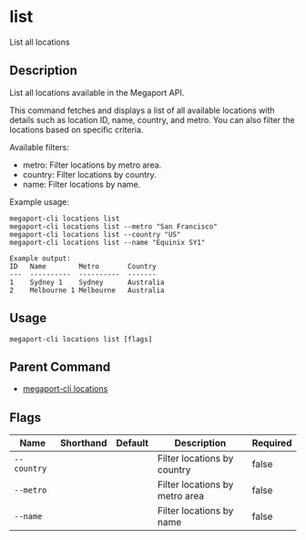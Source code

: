 # list

List all locations

## Description

List all locations available in the Megaport API.

This command fetches and displays a list of all available locations with details such as
location ID, name, country, and metro. You can also filter the locations based on specific criteria.

Available filters:
- metro: Filter locations by metro area.
- country: Filter locations by country.
- name: Filter locations by name.

Example usage:

```
megaport-cli locations list
megaport-cli locations list --metro "San Francisco"
megaport-cli locations list --country "US"
megaport-cli locations list --name "Equinix SY1"

Example output:
ID   Name        Metro       Country
---  ----------  ----------  -------
1    Sydney 1    Sydney      Australia
2    Melbourne 1 Melbourne   Australia

```


## Usage

```
megaport-cli locations list [flags]
```



## Parent Command

* [megaport-cli locations](megaport-cli_locations.md)




## Flags

| Name | Shorthand | Default | Description | Required |
|------|-----------|---------|-------------|----------|
| `--country` |  |  | Filter locations by country | false |
| `--metro` |  |  | Filter locations by metro area | false |
| `--name` |  |  | Filter locations by name | false |



